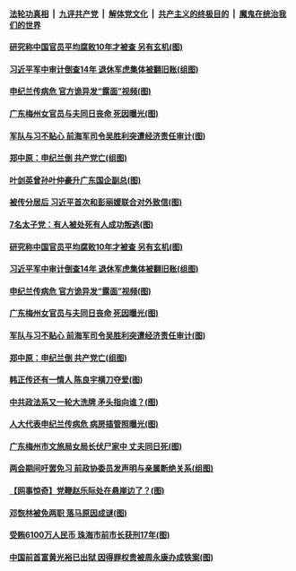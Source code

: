 

####  [法轮功真相](../../../../basic/blob/master/README.md?t=06281102) &nbsp;|&nbsp; [九评共产党](../../../../9ping.md/blob/master/README.md?t=06281102) &nbsp;|&nbsp; [解体党文化](../../../../jtdwh.md/blob/master/README.md?t=06281102)  &nbsp;|&nbsp; [共产主义的终极目的](../../../../gczydzjmd.md/blob/master/README.md?t=06281102) &nbsp;|&nbsp; [魔鬼在统治我们的世界](../../../../mgztzwmdsj.md/blob/master/README.md?t=06281102) 

#### [研究称中国官员平均腐败10年才被查 另有玄机(图)](../pages/p2/937887.md?t=06281102) 

#### [习近平军中审计倒查14年 退休军虎集体被翻旧账(组图)](../pages/p2/937850.md?t=06281102) 

#### [申纪兰传病危 官方诡异发“露面”视频(图)](../pages/p2/937795.md?t=06281102) 

#### [广东梅州女官员与夫同日丧命 死因曝光(图)](../pages/p2/937750.md?t=06281102) 

#### [军队与习不贴心 前海军司令吴胜利突遭经济责任审计(图)](../pages/p2/937735.md?t=06281102) 

#### [郑中原：申纪兰倒 共产党亡(组图)](../pages/p2/937697.md?t=06281102) 

#### [叶剑英曾孙叶仲豪升广东国企副总(图)](../pages/p2/937934.md?t=06281102) 

#### [被传分居后 习近平首次和彭丽媛联合对外致信(图)](../pages/p2/937940.md?t=06281102) 

#### [7名太子党：有人被处死有人成功叛逃(图)](../pages/p2/937879.md?t=06281102) 

#### [研究称中国官员平均腐败10年才被查 另有玄机(图)](../pages/p2/937887.md?t=06281102) 

#### [习近平军中审计倒查14年 退休军虎集体被翻旧账(组图)](../pages/p2/937850.md?t=06281102) 

#### [申纪兰传病危 官方诡异发“露面”视频(图)](../pages/p2/937795.md?t=06281102) 

#### [广东梅州女官员与夫同日丧命 死因曝光(图)](../pages/p2/937750.md?t=06281102) 

#### [军队与习不贴心 前海军司令吴胜利突遭经济责任审计(图)](../pages/p2/937735.md?t=06281102) 

#### [郑中原：申纪兰倒 共产党亡(组图)](../pages/p2/937697.md?t=06281102) 

#### [韩正传还有一情人 陈良宇横刀夺爱(图)](../pages/p2/937553.md?t=06281102) 

#### [中共政法系又一轮大洗牌 矛头指向谁？(图)](../pages/p2/937678.md?t=06281102) 



#### [人大代表申纪兰传病危 病房插管照曝光(图)](../pages/p2/937647.md?t=06281102) 

#### [广东梅州市文旅局女局长伏尸家中 丈夫同日死(图)](../pages/p2/937624.md?t=06281102) 

#### [两会期间吁罢免习 前政协委员发声明与亲属断绝关系(组图)](../pages/p2/937588.md?t=06281102) 

#### [【网事惊奇】党鞭赵乐际处在悬崖边了？(图)](../pages/p2/937567.md?t=06281102) 

#### [邓恢林被免两职 落马原因成谜(图)](../pages/p2/937571.md?t=06281102) 

#### [受贿6100万人民币 珠海市前市长获刑17年(图)](../pages/p2/937563.md?t=06281102) 

#### [中国前首富黄光裕已出狱 因得罪权贵被周永康办成铁案(图)](../pages/p2/937545.md?t=06281102) 

